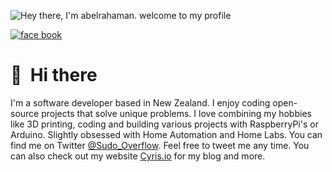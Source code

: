 ![Hey there, I'm abelrahaman. welcome to my profile](https://github.com/CyrisXD/CyrisXD/raw/master/header.gif)

[![face book](https://img.shields.io/facebook/follow/sudo_overflow?color=0E7FC0&logo=twitter&style=for-the-badge&label=Twitter)](https://www.facebook.com/profile.php?id=100008471058170) 
# 👋 &nbsp;Hi there

I'm a software developer based in New Zealand. I enjoy coding open-source projects that solve unique problems. I love combining my hobbies like 3D printing, coding and building various projects with RaspberryPi's or Arduino. Slightly obsessed with Home Automation and Home Labs. You can find me on Twitter [@Sudo_Overflow](https://twitter.com/sudo_overflow). Feel free to tweet me any time. You can also check out my website [Cyris.io](https://Cyris.io) for my blog and more.

&nbsp;
